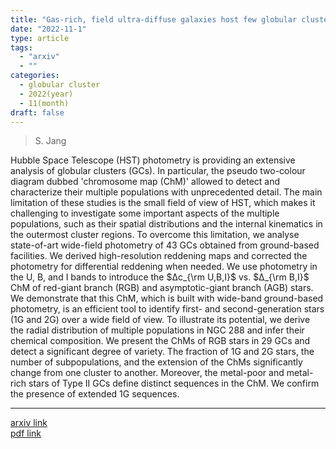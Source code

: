 ```yaml
---
title: "Gas-rich, field ultra-diffuse galaxies host few globular clusters"
date: "2022-11-1"
type: article
tags:
  - "arxiv"
  - ""
categories:
  - globular cluster
  - 2022(year)
  - 11(month)
draft: false
---
```


> S. Jang

Hubble Space Telescope (HST) photometry is providing an extensive analysis of globular clusters (GCs). In particular, the pseudo two-colour diagram dubbed &#39;chromosome map (ChM)&#39; allowed to detect and characterize their multiple populations with unprecedented detail. The main limitation of these studies is the small field of view of HST, which makes it challenging to investigate some important aspects of the multiple populations, such as their spatial distributions and the internal kinematics in the outermost cluster regions. To overcome this limitation, we analyse state-of-art wide-field photometry of 43 GCs obtained from ground-based facilities. We derived high-resolution reddening maps and corrected the photometry for differential reddening when needed. We use photometry in the U, B, and I bands to introduce the $Δc_{\rm U,B,I}$ vs. $Δ_{\rm B,I}$ ChM of red-giant branch (RGB) and asymptotic-giant branch (AGB) stars. We demonstrate that this ChM, which is built with wide-band ground-based photometry, is an efficient tool to identify first- and second-generation stars (1G and 2G) over a wide field of view. To illustrate its potential, we derive the radial distribution of multiple populations in NGC 288 and infer their chemical composition. We present the ChMs of RGB stars in 29 GCs and detect a significant degree of variety. The fraction of 1G and 2G stars, the number of subpopulations, and the extension of the ChMs significantly change from one cluster to another. Moreover, the metal-poor and metal-rich stars of Type II GCs define distinct sequences in the ChM. We confirm the presence of extended 1G sequences.

---

[arxiv link](https://arxiv.org/abs/2211.00650)  
[pdf link](https://arxiv.org/pdf/2211.00650)